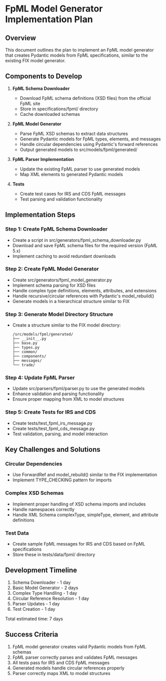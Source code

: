# FpML Model Generator Implementation Plan

## Overview
This document outlines the plan to implement an FpML model generator that creates Pydantic models from FpML specifications, similar to the existing FIX model generator.

## Components to Develop

1. **FpML Schema Downloader**
   - Download FpML schema definitions (XSD files) from the official FpML site
   - Store in specifications/fpml/ directory
   - Cache downloaded schemas

2. **FpML Model Generator**
   - Parse FpML XSD schemas to extract data structures
   - Generate Pydantic models for FpML types, elements, and messages
   - Handle circular dependencies using Pydantic's forward references
   - Output generated models to src/models/fpml/generated/

3. **FpML Parser Implementation**
   - Update the existing FpML parser to use generated models
   - Map XML elements to generated Pydantic models

4. **Tests**
   - Create test cases for IRS and CDS FpML messages
   - Test parsing and validation functionality

## Implementation Steps

### Step 1: Create FpML Schema Downloader
- Create a script in src/generators/fpml_schema_downloader.py
- Download and save FpML schema files for the required version (FpML 5.x)
- Implement caching to avoid redundant downloads

### Step 2: Create FpML Model Generator
- Create src/generators/fpml_model_generator.py
- Implement schema parsing for XSD files
- Handle complex type definitions, elements, attributes, and extensions
- Handle recursive/circular references with Pydantic's model_rebuild()
- Generate models in a hierarchical structure similar to FIX

### Step 3: Generate Model Directory Structure
- Create a structure similar to the FIX model directory:
  ```
  /src/models/fpml/generated/
  ├── __init__.py
  ├── base.py
  ├── types.py
  ├── common/
  ├── components/
  ├── messages/
  └── trade/
  ```

### Step 4: Update FpML Parser
- Update src/parsers/fpml/parser.py to use the generated models
- Enhance validation and parsing functionality
- Ensure proper mapping from XML to model structures

### Step 5: Create Tests for IRS and CDS
- Create tests/test_fpml_irs_message.py
- Create tests/test_fpml_cds_message.py
- Test validation, parsing, and model interaction

## Key Challenges and Solutions

### Circular Dependencies
- Use ForwardRef and model_rebuild() similar to the FIX implementation
- Implement TYPE_CHECKING pattern for imports

### Complex XSD Schemas
- Implement proper handling of XSD schema imports and includes
- Handle namespaces correctly
- Handle XML Schema complexType, simpleType, element, and attribute definitions

### Test Data
- Create sample FpML messages for IRS and CDS based on FpML specifications
- Store these in tests/data/fpml/ directory

## Development Timeline

1. Schema Downloader - 1 day
2. Basic Model Generator - 2 days
3. Complex Type Handling - 1 day
4. Circular Reference Resolution - 1 day
5. Parser Updates - 1 day
6. Test Creation - 1 day

Total estimated time: 7 days

## Success Criteria

1. FpML model generator creates valid Pydantic models from FpML schemas
2. FpML parser correctly parses and validates FpML messages
3. All tests pass for IRS and CDS FpML messages
4. Generated models handle circular references properly
5. Parser correctly maps XML to model structures 